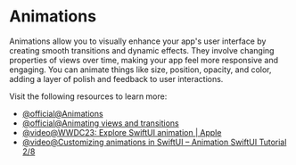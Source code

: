 # Animations

Animations allow you to visually enhance your app's user interface by creating smooth transitions and dynamic effects. They involve changing properties of views over time, making your app feel more responsive and engaging. You can animate things like size, position, opacity, and color, adding a layer of polish and feedback to user interactions.

Visit the following resources to learn more:

- [@official@Animations](https://developer.apple.com/documentation/swiftui/animations)
- [@official@Animating views and transitions](https://developer.apple.com/tutorials/swiftui/animating-views-and-transitions)
- [@video@WWDC23: Explore SwiftUI animation | Apple](https://www.youtube.com/watch?v=IuSuHJs5-KE)
- [@video@Customizing animations in SwiftUI – Animation SwiftUI Tutorial 2/8](https://www.youtube.com/watch?v=8TG_dMF0s7g)